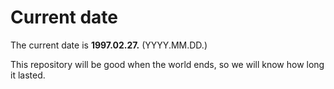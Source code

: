 # Current date

The current date is **1997.02.27.** (YYYY.MM.DD.)

This repository will be good when the world ends, so we will know how long it lasted.